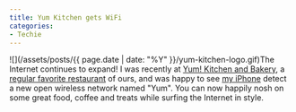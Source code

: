 ```yaml
---
title: Yum Kitchen gets WiFi
categories:
- Techie
---
```


![](/assets/posts/{{ page.date | date: "%Y" }}/yum-kitchen-logo.gif)The Internet continues to expand! I was recently at [Yum! Kitchen and Bakery](http://www.yumkitchen.com/), a [regular favorite restaurant](/thingelstad/yum-kitchen-and-bakery) of ours, and was happy to see [my iPhone](/thingelstad/i-got-my-iphone) detect a new open wireless network named "Yum".
You can now happily nosh on some great food, coffee and treats while surfing the Internet in style.
